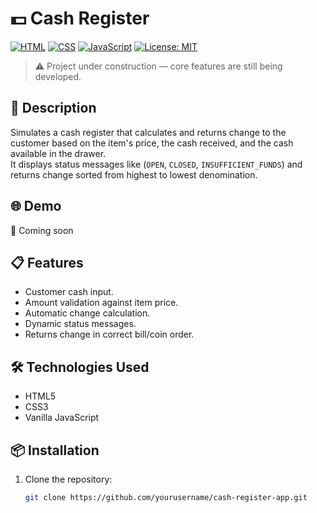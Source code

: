 # 💵 Cash Register

[![HTML](https://img.shields.io/badge/HTML-5E5E5E?style=for-the-badge&logo=html5)](https://developer.mozilla.org/en-US/docs/Web/HTML)
[![CSS](https://img.shields.io/badge/CSS-254BDD?style=for-the-badge&logo=css3&logoColor=white)](https://developer.mozilla.org/en-US/docs/Web/CSS)
[![JavaScript](https://img.shields.io/badge/JavaScript-F7DF1E?style=for-the-badge&logo=javascript&logoColor=black)](https://developer.mozilla.org/en-US/docs/Web/JavaScript)
[![License: MIT](https://img.shields.io/badge/License-MIT-yellow.svg?style=for-the-badge)](https://opensource.org/licenses/MIT)

> ⚠️ Project under construction — core features are still being developed.

## 🧾 Description

Simulates a cash register that calculates and returns change to the customer based on the item's price, the cash received, and the cash available in the drawer.  
It displays status messages like (`OPEN`, `CLOSED`, `INSUFFICIENT_FUNDS`) and returns change sorted from highest to lowest denomination.

## 🌐 Demo

🔗 Coming soon

## 📋 Features

- Customer cash input.
- Amount validation against item price.
- Automatic change calculation.
- Dynamic status messages.
- Returns change in correct bill/coin order.

## 🛠 Technologies Used

- HTML5
- CSS3
- Vanilla JavaScript

## 📦 Installation

1. Clone the repository:
   ```bash
   git clone https://github.com/yourusername/cash-register-app.git
   ```
